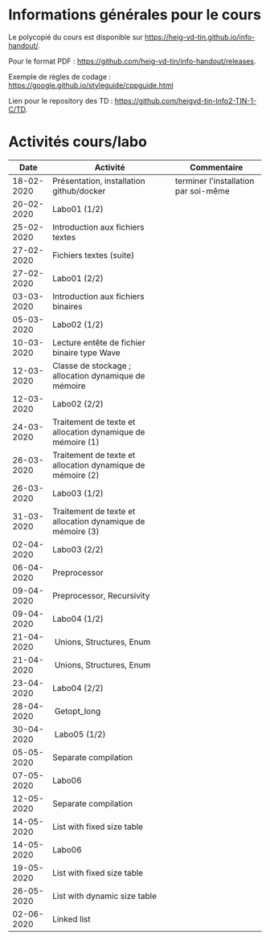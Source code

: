 # Informations générales pour le cours

Le polycopié du cours est disponible sur https://heig-vd-tin.github.io/info-handout/.

Pour le format PDF :  https://github.com/heig-vd-tin/info-handout/releases.

Exemple de règles de codage : https://google.github.io/styleguide/cppguide.html 

Lien pour le repository des TD : https://github.com/heigvd-tin-Info2-TIN-1-C/TD.

# Activités cours/labo
| Date | Activité | Commentaire |
|---|---|---|
|18-02-2020 | Présentation, installation github/docker | terminer l'installation par soi-même |
|20-02-2020 | Labo01 (1/2) |  |
|25-02-2020 | Introduction aux fichiers textes |  |
|27-02-2020 | Fichiers textes (suite) |  |
|27-02-2020 | Labo01 (2/2)  |  |
|03-03-2020 | Introduction aux fichiers binaires |  |
|05-03-2020 | Labo02 (1/2) |  |
|10-03-2020 | Lecture entête de fichier binaire type Wave|  |
|12-03-2020 | Classe de stockage ; allocation dynamique de mémoire|  |
|12-03-2020 | Labo02 (2/2) |  |
|24-03-2020 | Traitement de texte et allocation dynamique de mémoire (1) |  |
|26-03-2020 | Traitement de texte et allocation dynamique de mémoire (2) |  |
|26-03-2020 | Labo03 (1/2) |  |
|31-03-2020 | Traitement de texte et allocation dynamique de mémoire (3) |  |
|02-04-2020 | Labo03 (2/2) |  |
|06-04-2020 | Preprocessor |  |
|09-04-2020 | Preprocessor, Recursivity |  |
|09-04-2020 | Labo04 (1/2) |  |
|21-04-2020 | Unions, Structures, Enum |
|21-04-2020 | Unions, Structures, Enum |
|23-04-2020 | Labo04 (2/2) |  |
|28-04-2020 | Getopt_long |
|30-04-2020 | Labo05 (1/2) |
| 05-05-2020 | Separate compilation |  
| 07-05-2020 | Labo06 |  
| 12-05-2020 | Separate compilation |  
| 14-05-2020 | List with fixed size table |  
| 14-05-2020 | Labo06 |  
| 19-05-2020 | List with fixed size table |  
| 26-05-2020 | List with dynamic size table |
| 02-06-2020 | Linked list |

